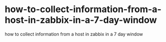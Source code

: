 # how-to-collect-information-from-a-host-in-zabbix-in-a-7-day-window
how to collect information from a host in zabbix in a 7 day window
